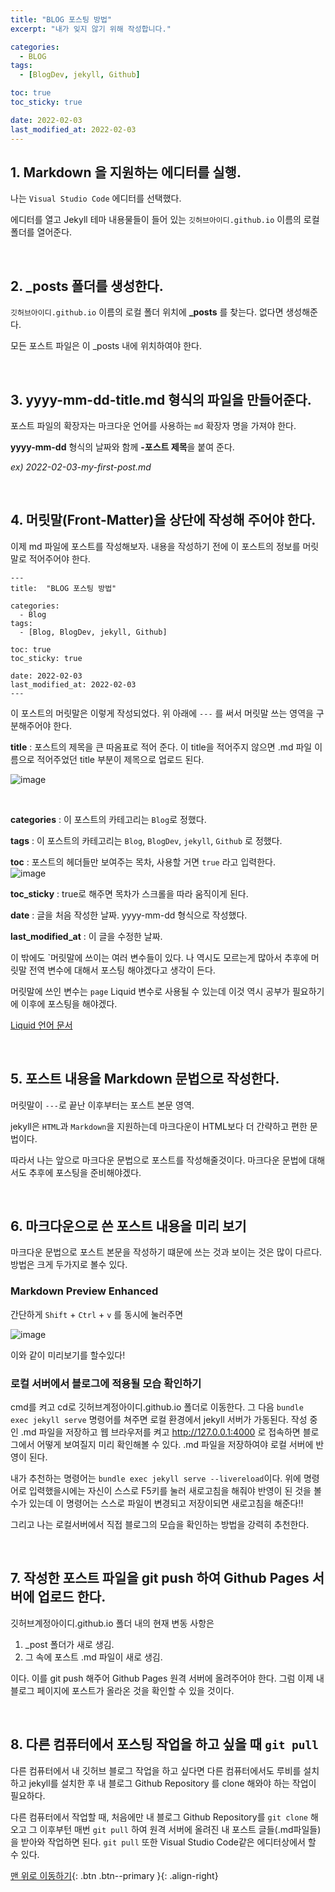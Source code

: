 ```yaml
---
title: "BLOG 포스팅 방법"
excerpt: "내가 잊지 않기 위해 작성합니다."

categories:
  - BLOG
tags:
  - [BlogDev, jekyll, Github]

toc: true
toc_sticky: true

date: 2022-02-03
last_modified_at: 2022-02-03
---
```


## 1. Markdown 을 지원하는 에디터를 실행.

나는 `Visual Studio Code` 에디터를 선택했다.

에디터를 열고 Jekyll 테마 내용물들이 들어 있는 `깃허브아이디.github.io` 이름의 로컬 폴더를 열어준다.

<br>

## 2. \_posts 폴더를 생성한다.

`깃허브아이디.github.io` 이름의 로컬 폴더 위치에 **\_posts** 를 찾는다. 없다면 생성해준다.

모든 포스트 파일은 이 \_posts 내에 위치하여야 한다.

<br>

## 3. yyyy-mm-dd-title.md 형식의 파일을 만들어준다.

포스트 파일의 확장자는 마크다운 언어를 사용하는 `md` 확장자 명을 가져야 한다.

**yyyy-mm-dd** 형식의 날짜와 함께 **-포스트 제목**을 붙여 준다.

_ex) 2022-02-03-my-first-post.md_

<br>

## 4. 머릿말(Front-Matter)을 상단에 작성해 주어야 한다.

이제 md 파일에 포스트를 작성해보자. 내용을 작성하기 전에 이 포스트의 정보를 머릿말로 적어주어야 한다.

```
---
title:  "BLOG 포스팅 방법"

categories:
  - Blog
tags:
  - [Blog, BlogDev, jekyll, Github]

toc: true
toc_sticky: true

date: 2022-02-03
last_modified_at: 2022-02-03
---
```

이 포스트의 머릿말은 이렇게 작성되었다. 위 아래에 `---` 를 써서 머릿말 쓰는 영역을 구분해주어야 한다.
<br>

**title** : 포스트의 제목을 큰 따옴표로 적어 준다. 이 title을 적어주지 않으면 .md 파일 이름으로 적어주었던 title 부분이 제목으로 업로드 된다.

![image](https://user-images.githubusercontent.com/85049368/152364273-73ace505-a8a6-4272-854c-b7e6586efc5e.png)

<br>

**categories** : 이 포스트의 카테고리는 `Blog`로 정했다.
<br>

**tags** : 이 포스트의 카테고리는 `Blog`, `BlogDev`, `jekyll`, `Github` 로 정했다.
<br>

**toc** : 포스트의 헤더들만 보여주는 목차, 사용할 거면 `true` 라고 입력한다.  
![image](https://user-images.githubusercontent.com/85049368/152365267-b3d6144c-0cb2-4d70-bdfb-0a4600686346.png)
<br>

**toc_sticky** : true로 해주면 목차가 스크롤을 따라 움직이게 된다.

**date** : 글을 처음 작성한 날짜. yyyy-mm-dd 형식으로 작성했다.

**last_modified_at** : 이 글을 수정한 날짜.

이 밖에도 `머릿말에 쓰이는 여러 변수들이 있다. 나 역시도 모르는게 많아서 추후에 머릿말 전역 변수에 대해서 포스팅 해야겠다고 생각이 든다.

머릿말에 쓰인 변수는 `page` Liquid 변수로 사용될 수 있는데 이것 역시 공부가 필요하기에 이후에 포스팅을 해야겠다.

[Liquid 언어 문서](https://shopify.github.io/liquid/)

<br>

## 5. 포스트 내용을 Markdown 문법으로 작성한다.

머릿말이 `---`로 끝난 이후부터는 포스트 본문 영역.

jekyll은 `HTML`과 `Markdown`을 지원하는데 마크다운이 HTML보다 더 간략하고 편한 문법이다.

따라서 나는 앞으로 마크다운 문법으로 포스트를 작성해줄것이다. 마크다운 문법에 대해서도 추후에 포스팅을 준비해야겠다.

<br>

## 6. 마크다운으로 쓴 포스트 내용을 미리 보기

마크다운 문법으로 포스트 본문을 작성하기 떄문에 쓰는 것과 보이는 것은 많이 다르다. 방법은 크게 두가지로 볼수 있다.

### Markdown Preview Enhanced

간단하게 `Shift` + `Ctrl` + `v` 를 동시에 눌러주면

![image](https://user-images.githubusercontent.com/85049368/152366299-eec38df6-c56f-4ba0-8168-4cd40fded7f5.png)

이와 같이 미리보기를 할수있다!

### 로컬 서버에서 블로그에 적용될 모습 확인하기

cmd를 켜고 cd로 깃허브계정아이디.github.io 폴더로 이동한다. 그 다음 `bundle exec jekyll serve` 명령어를 쳐주면 로컬 환경에서 jekyll 서버가 가동된다. 작성 중인 .md 파일을 저장하고 웹 브라우저를 켜고 <http://127.0.0.1:4000> 로 접속하면 블로그에서 어떻게 보여질지 미리 확인해볼 수 있다. .md 파일을 저장하여야 로컬 서버에 반영이 된다.

내가 추천하는 명령어는 `bundle exec jekyll serve --livereload`이다. 위에 명령어로 입력했을시에는 자신이 스스로 F5키를 눌러 새로고침을 해줘야 반영이 된 것을 볼수가 있는데 이 명령어는 스스로 파일이 변경되고 저장이되면 새로고침을 해준다!!

그리고 나는 로컬서버에서 직접 블로그의 모습을 확인하는 방법을 강력히 추천한다.

<br>

## 7. 작성한 포스트 파일을 git push 하여 Github Pages 서버에 업로드 한다.

깃허브계정아이디.github.io 폴더 내의 현재 변동 사항은

1. \_post 폴더가 새로 생김.
2. 그 속에 포스트 .md 파일이 새로 생김.

이다. 이를 git push 해주어 Github Pages 원격 서버에 올려주어야 한다. 그럼 이제 내 블로그 페이지에 포스트가 올라온 것을 확인할 수 있을 것이다.

<br>

## 8. 다른 컴퓨터에서 포스팅 작업을 하고 싶을 때 `git pull`

다른 컴퓨터에서 내 깃허브 블로그 작업을 하고 싶다면 다른 컴퓨터에서도 루비를 설치하고 jekyll를 설치한 후 내 블로그 Github Repository 를 clone 해와야 하는 작업이 필요하다.

다른 컴퓨터에서 작업할 때, 처음에만 내 블로그 Github Repository를 `git clone` 해오고 그 이후부턴 매번 `git pull` 하여 원격 서버에 올려진 내 포스트 글들(.md파일들)을 받아와 작업하면 된다. `git pull` 또한 Visual Studio Code같은 에디터상에서 할 수 있다.

[맨 위로 이동하기](#){: .btn .btn--primary }{: .align-right}
